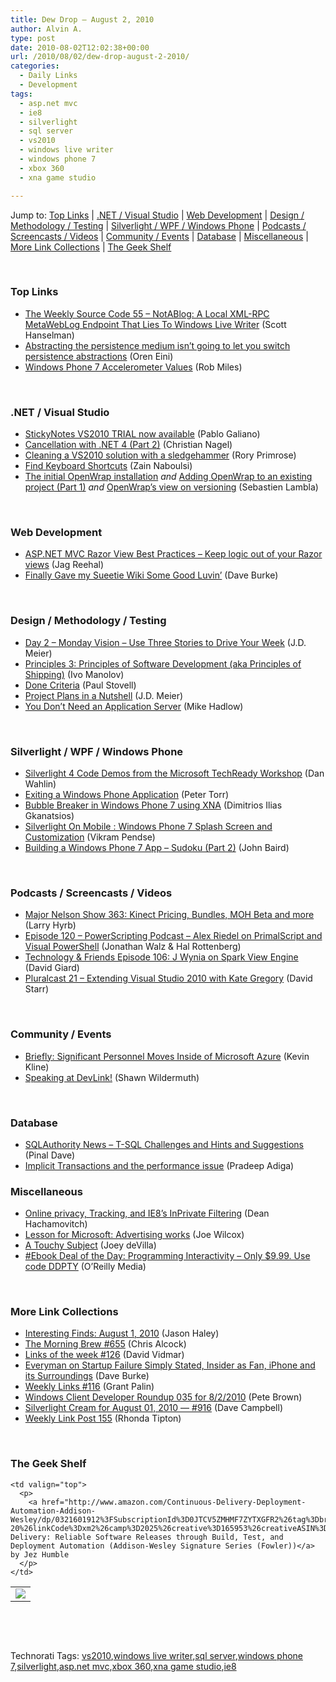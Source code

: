 ```yaml
---
title: Dew Drop – August 2, 2010
author: Alvin A.
type: post
date: 2010-08-02T12:02:38+00:00
url: /2010/08/02/dew-drop-august-2-2010/
categories:
  - Daily Links
  - Development
tags:
  - asp.net mvc
  - ie8
  - silverlight
  - sql server
  - vs2010
  - windows live writer
  - windows phone 7
  - xbox 360
  - xna game studio

---
```

Jump to: [Top Links][1] | [.NET / Visual Studio][2] | [Web Development][3] | [Design / Methodology / Testing][4] | [Silverlight / WPF / Windows Phone][5] | [Podcasts / Screencasts / Videos][6] | [Community / Events][7] | [Database][8] | [Miscellaneous][9] | [More Link Collections][10] | [The Geek Shelf][11] 

&#160;

### <a name="top"></a>Top Links

  * [The Weekly Source Code 55 &#8211; NotABlog: A Local XML-RPC MetaWebLog Endpoint That Lies To Windows Live Writer][12] (Scott Hanselman)
  * [Abstracting the persistence medium isn’t going to let you switch persistence abstractions][13] (Oren Eini)
  * [Windows Phone 7 Accelerometer Values][14] (Rob Miles)

&#160;

### <a name="dotnet"></a>.NET / Visual Studio

  * [StickyNotes VS2010 TRIAL now available][15] (Pablo Galiano)
  * <a href="http://weblogs.thinktecture.com/cnagel/2010/07/cancellation-with-net-4-part-2.html" target="_blank">Cancellation with .NET 4 (Part 2)</a> (Christian Nagel)
  * [Cleaning a VS2010 solution with a sledgehammer][16] (Rory Primrose)
  * [Find Keyboard Shortcuts][17] (Zain Naboulsi)
  * [The initial OpenWrap installation][18] _and_&#160;[Adding OpenWrap to an existing project (Part 1)][19] _and_&#160;<a href="http://feedproxy.google.com/~r/SerialSeb/~3/Mxxedl3x-jk/openwraps-view-on-versioning.html" target="_blank">OpenWrap’s view on versioning</a> (Sebastien Lambla)

&#160;

### <a name="web"></a>Web Development

  * [ASP.NET MVC Razor View Best Practices – Keep logic out of your Razor views][20] (Jag Reehal)
  * [Finally Gave my Sueetie Wiki Some Good Luvin’][21] (Dave Burke)

&#160;

### <a name="design"></a>Design / Methodology / Testing

  * [Day 2 – Monday Vision – Use Three Stories to Drive Your Week][22] (J.D. Meier)
  * [Principles 3: Principles of Software Development (aka Principles of Shipping)][23] (Ivo Manolov)
  * [Done Criteria][24] (Paul Stovell)
  * [Project Plans in a Nutshell][25] (J.D. Meier)
  * <a href="http://feedproxy.google.com/~r/CodeRant/~3/4ZEytOjIoYM/you-dont-need-application-server.html" target="_blank">You Don’t Need an Application Server</a> (Mike Hadlow)

&#160;

### <a name="silverlight"></a>Silverlight / WPF / Windows Phone

  * [Silverlight 4 Code Demos from the Microsoft TechReady Workshop][26] (Dan Wahlin)
  * [Exiting a Windows Phone Application][27] (Peter Torr)
  * [Bubble Breaker in Windows Phone 7 using XNA][28] (Dimitrios Ilias Gkanatsios)
  * <a href="http://pendsevikram.blogspot.com/2010/08/silverlight-on-mobile-windows-phone-7.html" target="_blank">Silverlight On Mobile : Windows Phone 7 Splash Screen and Customization</a> (Vikram Pendse)
  * <a href="http://blog.xamlware.com/post/2010/08/01/Building-a-Windows-Phone-7-App-e28093-Sudoku-%28Part-2%29.aspx" target="_blank">Building a Windows Phone 7 App – Sudoku (Part 2)</a> (John Baird)

&#160;

### <a name="podcasts"></a>Podcasts / Screencasts / Videos

  * [Major Nelson Show 363: Kinect Pricing, Bundles, MOH Beta and more][29] (Larry Hyrb)
  * [Episode 120 &#8211; PowerScripting Podcast &#8211; Alex Riedel on PrimalScript and Visual PowerShell][30] (Jonathan Walz & Hal Rottenberg)
  * <a href="http://feedproxy.google.com/~r/TechnologyAndFriends/~3/vsD0Fru0ug4/tf106.aspx" target="_blank">Technology & Friends Episode 106: J Wynia on Spark View Engine</a> (David Giard)
  * [Pluralcast 21 – Extending Visual Studio 2010 with Kate Gregory][31] (David Starr)

&#160;

### <a name="events"></a>Community / Events

  * [Briefly: Significant Personnel Moves Inside of Microsoft Azure][32] (Kevin Kline)
  * [Speaking at DevLink!][33] (Shawn Wildermuth)

&#160;

### <a name="db"></a>Database

  * [SQLAuthority News – T-SQL Challenges and Hints and Suggestions][34] (Pinal Dave)
  * [Implicit Transactions and the performance issue][35] (Pradeep Adiga)

<a name="sp"></a>

### <a name="misc"></a>Miscellaneous

  * [Online privacy, Tracking, and IE8’s InPrivate Filtering][36] (Dean Hachamovitch)
  * [Lesson for Microsoft: Advertising works][37] (Joe Wilcox)
  * [A Touchy Subject][38] (Joey deVilla)
  * [#Ebook Deal of the Day: Programming Interactivity &#8211; Only $9.99. Use code DDPTY][39] (O&#8217;Reilly Media)

&#160;

### <a name="links"></a>More Link Collections

  * [Interesting Finds: August 1, 2010][40] (Jason Haley)
  * [The Morning Brew #655][41] (Chris Alcock)
  * [Links of the week #126][42] (David Vidmar)
  * [Everyman on Startup Failure Simply Stated, Insider as Fan, iPhone and its Surroundings][43] (Dave Burke)
  * [Weekly Links #116][44] (Grant Palin)
  * [Windows Client Developer Roundup 035 for 8/2/2010][45] (Pete Brown)
  * [Silverlight Cream for August 01, 2010 &#8212; #916][46] (Dave Campbell)
  * [Weekly Link Post 155][47] (Rhonda Tipton)

&#160;

### <a name="shelf"></a>The Geek Shelf

<table border="0" cellspacing="0" cellpadding="0">
  <tr>
    <td>
      <img data-recalc-dims="1" decoding="async" src="https://i0.wp.com/ecx.images-amazon.com/images/I/51sRvIQAzYL._SL160_.jpg?w=660" />
    </td>
    
    <td valign="top">
      <p>
        <a href="http://www.amazon.com/Continuous-Delivery-Deployment-Automation-Addison-Wesley/dp/0321601912%3FSubscriptionId%3D0JTCV5ZMHMF7ZYTXGFR2%26tag%3Dbrdicr-20%26linkCode%3Dxm2%26camp%3D2025%26creative%3D165953%26creativeASIN%3D0321601912">Continuous Delivery: Reliable Software Releases through Build, Test, and Deployment Automation (Addison-Wesley Signature Series (Fowler))</a> by Jez Humble
      </p>
    </td>
  </tr>
</table>



&#160;

<div style="padding-bottom: 0px; margin: 0px; padding-left: 0px; padding-right: 0px; display: inline; float: none; padding-top: 0px" id="scid:C16BAC14-9A3D-4c50-9394-FBFEF7A93539:237eefe8-162c-4297-a445-536ff03d1aa4" class="wlWriterEditableSmartContent">
  <!--dotnetkickit-->
</div>



&#160;

<div style="padding-bottom: 0px; margin: 0px; padding-left: 0px; padding-right: 0px; display: inline; float: none; padding-top: 0px" id="scid:0767317B-992E-4b12-91E0-4F059A8CECA8:79f93292-9d75-4f62-9af9-faf86fb337e9" class="wlWriterEditableSmartContent">
  Technorati Tags: <a href="http://technorati.com/tags/vs2010" rel="tag">vs2010</a>,<a href="http://technorati.com/tags/windows+live+writer" rel="tag">windows live writer</a>,<a href="http://technorati.com/tags/sql+server" rel="tag">sql server</a>,<a href="http://technorati.com/tags/windows+phone+7" rel="tag">windows phone 7</a>,<a href="http://technorati.com/tags/silverlight" rel="tag">silverlight</a>,<a href="http://technorati.com/tags/asp.net+mvc" rel="tag">asp.net mvc</a>,<a href="http://technorati.com/tags/xbox+360" rel="tag">xbox 360</a>,<a href="http://technorati.com/tags/xna+game+studio" rel="tag">xna game studio</a>,<a href="http://technorati.com/tags/ie8" rel="tag">ie8</a>
</div>

 [1]: https://morningdew-bpc6g3a0fgaxdxcu.eastus2-01.azurewebsites.net/#top
 [2]: https://morningdew-bpc6g3a0fgaxdxcu.eastus2-01.azurewebsites.net/#dotnet
 [3]: https://morningdew-bpc6g3a0fgaxdxcu.eastus2-01.azurewebsites.net/#web
 [4]: https://morningdew-bpc6g3a0fgaxdxcu.eastus2-01.azurewebsites.net/#design
 [5]: https://morningdew-bpc6g3a0fgaxdxcu.eastus2-01.azurewebsites.net/#silverlight
 [6]: https://morningdew-bpc6g3a0fgaxdxcu.eastus2-01.azurewebsites.net/#podcasts
 [7]: https://morningdew-bpc6g3a0fgaxdxcu.eastus2-01.azurewebsites.net/#events
 [8]: https://morningdew-bpc6g3a0fgaxdxcu.eastus2-01.azurewebsites.net/#db
 [9]: https://morningdew-bpc6g3a0fgaxdxcu.eastus2-01.azurewebsites.net/#misc
 [10]: https://morningdew-bpc6g3a0fgaxdxcu.eastus2-01.azurewebsites.net/#links
 [11]: https://morningdew-bpc6g3a0fgaxdxcu.eastus2-01.azurewebsites.net/#shelf
 [12]: http://feedproxy.google.com/~r/ScottHanselman/~3/tvF2fVw9xIU/TheWeeklySourceCode55NotABlogALocalXMLRPCMetaWebLogEndpointThatLiesToWindowsLiveWriter.aspx
 [13]: http://feedproxy.google.com/~r/AyendeRahien/~3/ht8XvxdzJ9Q/abstracting-the-persistence-medium-isnrsquot-going-to-let-you-switch.aspx
 [14]: http://www.robmiles.com/journal/2010/8/1/windows-phone-7-accelerometer-values.html
 [15]: http://www.clariusconsulting.net/blogs/pga/archive/2010/08/01/StickyNotesVS2010TRIALnowavailable.aspx
 [16]: http://feedproxy.google.com/~r/RoryPrimrose/~3/82cSJIr12zk/post.aspx
 [17]: http://feedproxy.google.com/~r/zainnab/~3/YlxLljkWLjc/find-keyboard-shortcuts-vstiptool0061.aspx
 [18]: http://feedproxy.google.com/~r/SerialSeb/~3/1dyyn2tNSGI/initial-openwrap-installation.html
 [19]: http://feedproxy.google.com/~r/SerialSeb/~3/D5I5zo1jL-8/adding-openwrap-to-existing-project.html
 [20]: http://www.arrangeactassert.com/asp-net-mvc-razor-view-best-practices-keep-logic-out-of-your-razor-views/
 [21]: http://feedproxy.google.com/~r/DaveBurke/~3/yziFCxk9LTI/post.aspx
 [22]: http://feedproxy.google.com/~r/SourcesOfInsight/~3/vDZOBGNx0vI/
 [23]: http://blogs.msdn.com/b/ivo_manolov/archive/2010/08/01/10044780.aspx
 [24]: http://www.paulstovell.com/done-criteria
 [25]: http://feedproxy.google.com/~r/jmeier/~3/2CtM9Ej1mmE/project-plans-in-a-nutshell.aspx
 [26]: http://weblogs.asp.net/dwahlin/archive/2010/08/01/silverlight-4-code-demos-from-the-microsoft-techready-workshop.aspx
 [27]: http://blogs.msdn.com/b/ptorr/archive/2010/08/01/exiting-a-windows-phone-application.aspx
 [28]: http://www.studentguru.gr/blogs/dt008/archive/2010/07/28/bubble-breaker-in-windows-phone-7-using-xna.aspx
 [29]: http://feedproxy.google.com/~r/MajorNelsonblogcast/~3/ep3lC-AdY7U/show-363-kinect-pricing-bundles-moh-beta-and-more.aspx
 [30]: http://feedproxy.google.com/~r/Powerscripting/~3/cXqcJmfiTyc/episode_120_power_scripting_podcast_alex_riedel_on_primal_script_and_visual_power_shell
 [31]: http://feedproxy.google.com/~r/pluralcast/~3/1HE0H_KGITM/pluralcast-21-extending-visual-studio-2010-with-kate-gregory.aspx
 [32]: http://feedproxy.google.com/~r/sqlserverpedia/~3/LFk09vepJl4/
 [33]: http://wildermuth.com/2010/08/01/Speaking_at_DevLink!
 [34]: http://blog.sqlauthority.com/2010/08/02/sqlauthority-news-t-sql-challenges-and-hints-and-suggestions/
 [35]: http://feedproxy.google.com/~r/sqlserverpedia/~3/bvp2vLEFoLM/
 [36]: http://blogs.msdn.com/b/ie/archive/2010/08/01/online-privacy-tracking-and-ie8-s-inprivate-filtering.aspx
 [37]: http://feeds.betanews.com/~r/bn/~3/QvDVtPFmf_0/1280684399
 [38]: http://www.globalnerdy.com/2010/08/01/a-touchy-subject/
 [39]: http://feeds.oreilly.com/~r/oreilly/news/~3/c7LomSmWhn8/
 [40]: http://jasonhaley.com/blog/post.aspx?id=2a76b006-b252-4a3e-ab2f-dadadaf25a15
 [41]: http://feedproxy.google.com/~r/ReflectivePerspective/~3/TMYDox2NDEg/
 [42]: http://feeds.vidmar.net/~r/BiteMyBytes/~3/_DECMDPE7Fk/links-of-the-week-126.aspx
 [43]: http://feedproxy.google.com/~r/DaveBurke/~3/IdPq7JRusPA/post.aspx
 [44]: http://grantpalin.com/2010/08/01/weekly-links-116/
 [45]: http://feedproxy.google.com/~r/PeteBrown/~3/hNgzj2y63C0/windows-client-developer-roundup-035-for-8-2-2010
 [46]: http://geekswithblogs.net/WynApseTechnicalMusings/archive/2010/08/01/141151.aspx
 [47]: http://rhondatipton.net/2010/08/01/weekly-link-post-155/